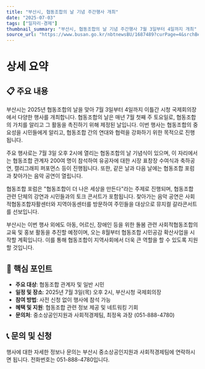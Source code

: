 ```yaml
---
title: "부산시, 협동조합의 날 기념 주간행사 개최"
date: "2025-07-03"
tags: ["일자리·경제"]
thumbnail_summary: "부산시, 협동조합의 날 기념 주간행사 7월 3일부터 4일까지 개최"
source_url: "https://www.busan.go.kr/nbtnewsBU/1687489?curPage=4&srchBeginDt=&srchEndDt=&srchKey=&srchText="
---
```


# 상세 요약

## 📋 주요 내용
부산시는 2025년 협동조합의 날을 맞아 7월 3일부터 4일까지 이틀간 시청 국제회의장에서 다양한 행사를 개최합니다. 협동조합의 날은 매년 7월 첫째 주 토요일로, 협동조합의 가치를 알리고 그 활동을 촉진하기 위해 제정된 날입니다. 이번 행사는 협동조합의 중요성을 시민들에게 알리고, 협동조합 간의 연대와 협력을 강화하기 위한 목적으로 진행됩니다.

주요 행사로는 7월 3일 오후 2시에 열리는 협동조합의 날 기념식이 있으며, 이 자리에서는 협동조합 관계자 200여 명이 참석하여 유공자에 대한 시장 표창장 수여식과 축하공연, 캘리그래피 퍼포먼스 등이 진행됩니다. 또한, 같은 날과 다음 날에는 협동조합 포럼과 찾아가는 음악 공연이 열립니다.

협동조합 포럼은 "협동조합이 더 나은 세상을 만든다"라는 주제로 진행되며, 협동조합 관련 단체의 강연과 시민들과의 토크 콘서트가 포함됩니다. 찾아가는 음악 공연은 사회적협동조합자활센터와 지역아동센터를 방문하여 주민들을 대상으로 뮤지컬 갈라콘서트를 선보입니다.

부산시는 이번 행사 외에도 아동, 어르신, 장애인 등을 위한 돌봄 관련 사회적협동조합의 교육 및 홍보 활동을 추진할 예정이며, 오는 8월부터 협동조합 시민공감 확산사업을 시작할 계획입니다. 이를 통해 협동조합이 지역사회에서 더욱 큰 역할을 할 수 있도록 지원할 것입니다.

## 🎯 핵심 포인트
- **주요 대상**: 협동조합 관계자 및 일반 시민
- **일정 및 장소**: 2025년 7월 3일(목) 오후 2시, 부산시청 국제회의장
- **참여 방법**: 사전 신청 없이 행사에 참석 가능
- **혜택 및 지원**: 협동조합 관련 정보 제공 및 네트워킹 기회
- **문의처**: 중소상공인지원과 사회적경제팀, 최정옥 과장 (051-888-4780)

## 📞 문의 및 신청
행사에 대한 자세한 정보나 문의는 부산시 중소상공인지원과 사회적경제팀에 연락하시면 됩니다. 전화번호는 051-888-4780입니다.